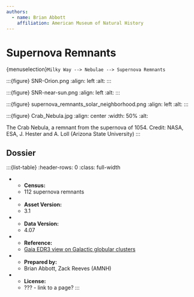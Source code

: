 ```yaml
---
authors:
  - name: Brian Abbott
    affiliation: American Museum of Natural History
---
```



# Supernova Remnants

{menuselection}`Milky Way --> Nebulae --> Supernova Remnants`




:::{figure} SNR-Orion.png
:align: left
:alt: 
:::


:::{figure} SNR-near-sun.png
:align: left
:alt: 
:::


:::{figure} supernova_remnants_solar_neighborhood.png
:align: left
:alt: 
:::






:::{figure} Crab_Nebula.jpg
:align: center
:width: 50%
:alt: 

The Crab Nebula, a remnant from the supernova of 1054. Credit: NASA, ESA, J. Hester and A. Loll (Arizona State University)
:::













## Dossier
:::{list-table}
:header-rows: 0
:class: full-width

* - **Census:**
  - 112 supernova remnants
* - **Asset Version:**
  - 3.1
* - **Data Version:**
  - 4.07
* - **Reference:**
  - [Gaia EDR3 view on Galactic globular clusters](https://doi.org/10.1093/mnras/stab1475)
* - **Prepared by:**
  - Brian Abbott, Zack Reeves (AMNH)
* - **License:**
  - ??? - link to a page?
:::